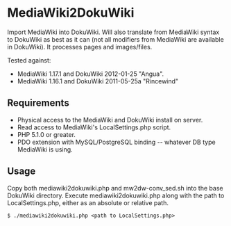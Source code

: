 MediaWiki2DokuWiki
==================

Import MediaWiki into DokuWiki. Will also translate from MediaWiki syntax to
DokuWiki as best as it can (not all modifiers from MediaWiki are available in
DokuWiki). It processes pages and images/files.

Tested against:

* MediaWiki 1.17.1 and DokuWiki 2012-01-25 "Angua".
* MediaWiki 1.16.1 and DokuWiki 2011-05-25a "Rincewind"


Requirements
------------

* Physical access to the MediaWiki and DokuWiki install on server.
* Read access to MediaWiki's LocalSettings.php script.
* PHP 5.1.0 or greater.
* PDO extension with MySQL/PostgreSQL binding -- whatever DB type MediaWiki is using.

Usage
-----

Copy both mediawiki2dokuwiki.php and mw2dw-conv_sed.sh into the base DokuWiki
directory. Execute mediawiki2dokuwiki.php along with the path to
LocalSettings.php, either as an absolute or relative path.

    $ ./mediawiki2dokuwiki.php <path to LocalSettings.php>
